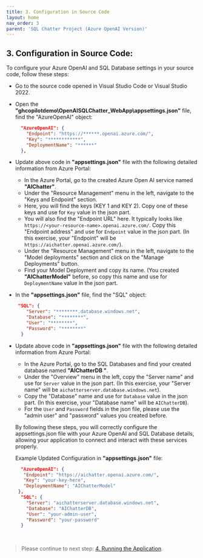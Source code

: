 ```yaml
---
title: 3. Configuration in Source Code
layout: home
nav_order: 3
parent: 'SQL Chatter Project (Azure OpenAI Version)'
---
```


## 3. Configuration in Source Code:

To configure your Azure OpenAI and SQL Database settings in your source code, follow these steps:

* Go to the source code opened in Visual Studio Code or Visual Studio 2022.

* Open the **"ghcopilotdemo\OpenAISQLChatter_WebApp\appsettings.json"** file, find the "AzureOpenAI" object:

   ```json
     "AzureOpenAI": {
       "Endpoint": "https://******.openai.azure.com/",
       "Key": "************",
       "DeploymentName": "******"
     },
   ```

* Update above code in **"appsettings.json"** file with the following detailed information from Azure Portal:

  * In the Azure Portal, go to the created Azure Open AI service named **"AIChatter"**.
  * Under the "Resource Management" menu in the left, navigate to the "Keys and Endpoint" section.
  * Here, you will find the keys (KEY 1 and KEY 2). Copy one of these keys and use for ```Key``` value in the json part.
  * You will also find the "Endpoint URL" here. It typically looks like ```https://<your-resource-name>.openai.azure.com/```. Copy this "Endpoint address" and use for ```Endpoint``` value in the json part. (In this exercise, your "Endpoint" will be ```https://aichatter.openai.azure.com/```).
  * Under the "Resource Management" menu in the left, navigate to the "Model deployments" section and click on the "Manage Deployments" button.
  * Find your Model Deployment and copy its name. (You created **"AIChatterModel"** before, so copy this name and use for ```DeploymentName``` value in the json part.

* In the **"appsettings.json"** file, find the "SQL" object:

   ```json
    "SQL": {
       "Server": "********.database.windows.net",
       "Database": "********",
       "User": "********",
       "Password": "********"
     }
   ```
  
* Update above code in **"appsettings.json"** file with the following detailed information from Azure Portal:

  * In the Azure Portal, go to the SQL Databases and find your created database named **"AIChatterDB "**.
  * Under the "Overview" menu in the left, copy the "Server name" and use for ```Server``` value in the json part. (In this exercise, your "Server name" will be ```aichatterserver.database.windows.net```).
  * Copy the "Database" name and use for ```Database``` value in the json part. (In this exercise, your "Database name" will be ```AIChatterDB```).
  * For the ```User``` and ```Password``` fields  in the json file, please use the "admin user" and "password" values you created before.

   By following these steps, you will correctly configure the appsettings.json file with your Azure OpenAI and SQL Database details, allowing your application to connect and interact with these services properly.

   Example Updated Configuration in **"appsettings.json"** file:

   ```json
     "AzureOpenAI": {
      "Endpoint": "https://aichatter.openai.azure.com/",
      "Key": "your-key-here",
      "DeploymentName": "AIChatterModel"
    },
     "SQL": {
       "Server": "aichatterserver.database.windows.net",
       "Database": "AIChatterDB",
       "User": "your-admin-user",
       "Password": "your-password"
     }
   ```

&nbsp;
> Please continue to next step: [4. Running the Application](https://241.github.io/ghcopilotdemo/SQLChatter_OpenAI/0104_RunningTheApp.html).